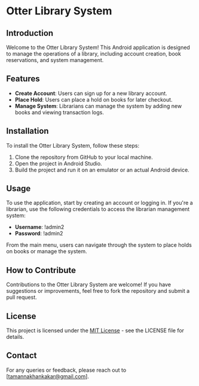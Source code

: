 # Otter Library System

## Introduction
Welcome to the Otter Library System! This Android application is designed to manage the operations of a library, including account creation, book reservations, and system management.

## Features
- **Create Account**: Users can sign up for a new library account.
- **Place Hold**: Users can place a hold on books for later checkout.
- **Manage System**: Librarians can manage the system by adding new books and viewing transaction logs.

## Installation
To install the Otter Library System, follow these steps:
1. Clone the repository from GitHub to your local machine.
2. Open the project in Android Studio.
3. Build the project and run it on an emulator or an actual Android device.

## Usage
To use the application, start by creating an account or logging in. If you're a librarian, use the following credentials to access the librarian management system:

- **Username**: !admin2
- **Password**: !admin2

From the main menu, users can navigate through the system to place holds on books or manage the system.

## How to Contribute
Contributions to the Otter Library System are welcome! If you have suggestions or improvements, feel free to fork the repository and submit a pull request.

## License
This project is licensed under the [MIT License](LICENSE.md) - see the LICENSE file for details.

## Contact
For any queries or feedback, please reach out to [tamannakhankakar@gmail.com].

